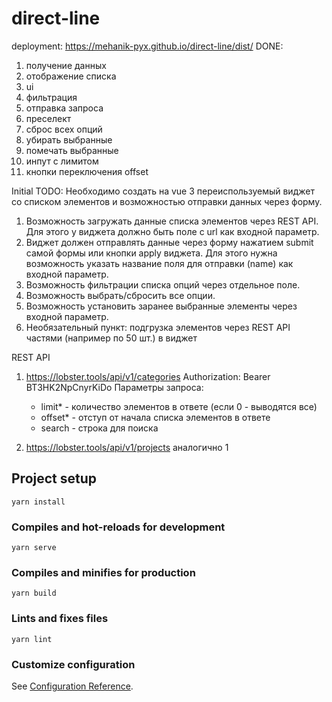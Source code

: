 # direct-line
deployment: https://mehanik-pyx.github.io/direct-line/dist/
DONE:
1. получение данных
2. отображение списка
3. ui
4. фильтрация
5. отправка запроса
6. преселект
7. сброс всех опций
8. убирать выбранные
9. помечать выбранные
10. инпут с лимитом
11. кнопки переключения offset

Initial TODO:
Необходимо создать на vue 3 переиспользуемый виджет со списком элементов и возможностью отправки данных через форму.

1. Возможность загружать данные списка элементов через REST API. Для этого у виджета должно быть поле с url как входной параметр.
2. Виджет должен отправлять данные через форму нажатием submit самой формы или кнопки apply виджета. Для этого нужна возможность указать название поля для отправки (name) как входной параметр.
2. Возможность фильтрации списка опций через отдельное поле.
3. Возможность выбрать/сбросить все опции.
4. Возможность установить заранее выбранные элементы через входной параметр.
5. Необязательный пункт: подгрузка элементов через REST API частями (например по 50 шт.) в виджет

REST API
1. https://lobster.tools/api/v1/categories
   Authorization: Bearer BT3HK2NpCnyrKiDo
   Параметры запроса:
    - limit* - количество элементов в ответе (если 0 - выводятся все)
    - offset* - отступ от начала списка элементов в ответе
    - search - строка для поиска

2. https://lobster.tools/api/v1/projects
   аналогично 1

## Project setup
```
yarn install
```

### Compiles and hot-reloads for development
```
yarn serve
```

### Compiles and minifies for production
```
yarn build
```

### Lints and fixes files
```
yarn lint
```

### Customize configuration
See [Configuration Reference](https://cli.vuejs.org/config/).
